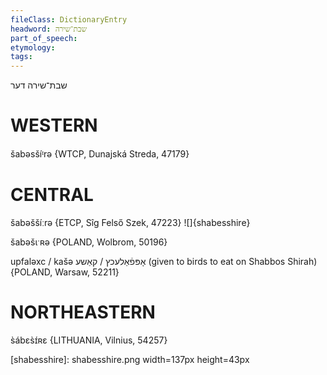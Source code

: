 ```yaml
---
fileClass: DictionaryEntry
headword: שבת־שירה
part_of_speech: 
etymology: 
tags: 
---
```

שבת־שירה
דער

WESTERN
========

šabəsšíᶦrə {WTCP, Dunajská Streda, 47179}

CENTRAL
========

šabəššíːrə {ETCP, Sîg Felső Szek, 47223}
![]{shabesshire}

šabəšɩˑʀə {POLAND, Wolbrom, 50196}

upfaləxc / kašə אָפּפֿאַלעכץ / קאַשע (given to birds to eat on Shabbos Shirah) {POLAND, Warsaw, 52211}

NORTHEASTERN
==============

s̀ábɛs̀ɪ́ʀɛ {LITHUANIA, Vilnius, 54257}

[shabesshire]: shabesshire.png width=137px height=43px